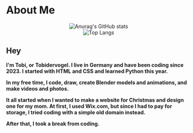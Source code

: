 # About Me

<!--START_SECTION:waka-->
<!--END_SECTION:waka-->


<div align="center">

![Anurag's GitHub stats](https://github-readme-stats.vercel.app/api?username=tobidervogel&show_icons=true&theme=tokyonight)  
![Top Langs](https://github-readme-stats.vercel.app/api/top-langs/?username=tobidervogel&layout=compact)

</div>

                                                                                      

## Hey


**I'm Tobi, or Tobidervogel. I live in Germany and have been coding since 2023. I started with HTML and CSS and learned Python this year.**  

**In my free time, I code, draw, create Blender models and animations, and make videos and photos.**  

**It all started when I wanted to make a website for Christmas and design one for my mom. At first, I used Wix.com, but since I had to pay for storage, I tried coding with a simple old domain instead.**

**After that, I took a break from coding.**
